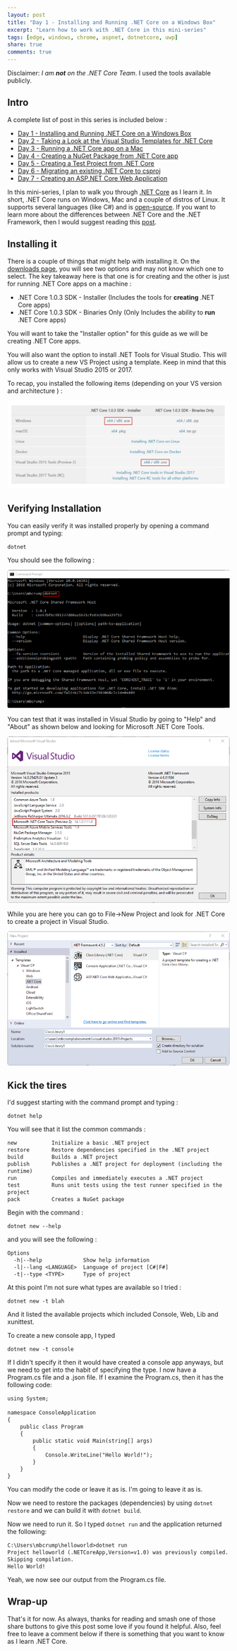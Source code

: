 ```yaml
---
layout: post
title: "Day 1 - Installing and Running .NET Core on a Windows Box"
excerpt: "Learn how to work with .NET Core in this mini-series"
tags: [edge, windows, chrome, aspnet, dotnetcore, uwp]
share: true
comments: true
---
```


Disclaimer: *I am **not** on the .NET Core Team*. I used the tools available publicly.

## Intro

A complete list of post in this series is included below :

* [Day 1 - Installing and Running .NET Core on a Windows Box](http://michaelcrump.net/getting-started-with-aspnetcore/)
* [Day 2 - Taking a Look at the Visual Studio Templates for .NET Core](http://michaelcrump.net/part2-aspnetcore/)
* [Day 3 - Running a .NET Core app on a Mac](http://michaelcrump.net/part3-aspnetcore/)
* [Day 4 - Creating a NuGet Package from .NET Core app](http://michaelcrump.net/part4-aspnetcore/)
* [Day 5 - Creating a Test Project from .NET Core](http://michaelcrump.net/part5-aspnetcore/)
* [Day 6 - Migrating an existing .NET Core to csproj](http://michaelcrump.net/part6-aspnetcore/)
* [Day 7 - Creating an ASP.NET Core Web Application](http://michaelcrump.net/part7-aspnetcore/)

In this mini-series, I plan to walk you through [.NET Core](https://www.microsoft.com/net/core) as I learn it. In short, .NET Core runs on Windows, Mac and a couple of distros of Linux. It supports several languages (like C#) and is [open-source](https://github.com/dotnet/core). If you want to learn more about the differences between .NET Core and the .NET Framework, then I would suggest reading this [post](https://docs.microsoft.com/en-us/dotnet/articles/standard/choosing-core-framework-server). 

## Installing it

There is a couple of things that might help with installing it. On the [downloads page](https://www.microsoft.com/net/download/core), you will see two options and may not know which one to select. The key takeaway here is that one is for creating and the other is just for running .NET Core apps on a machine : 

* .NET Core 1.0.3 SDK - Installer (Includes the tools for **creating** .NET Core apps)
* .NET Core 1.0.3 SDK - Binaries Only (Only Includes the ability to **run** .NET Core apps)

You will want to take the "Installer option" for this guide as we will be creating .NET Core apps.

You will also want the option to install .NET Tools for Visual Studio. This will allow us to create a new VS Project using a template. Keep in mind that this only works with Visual Studio 2015 or 2017. 

To recap, you installed the following items (depending on your VS version and architecture ) : 

![image](/files/installercore.png)

## Verifying Installation

You can easily verify it was installed properly by opening a command prompt and typing: 

	dotnet 

You should see the following : 

![image](/files/dotnetcoreinstalled.png)

You can test that it was installed in Visual Studio by going to "Help" and "About" as shown below and looking for Microsoft .NET Core Tools. 

![image](/files/dotnetcorevs.png)

While you are here you can go to File->New Project and look for .NET Core to create a project in Visual Studio.

![image](/files/dotnetcorevstemplates.png)

## Kick the tires

I'd suggest starting with the command prompt and typing : 

	dotnet help

You will see that it list the common commands : 

	new           Initialize a basic .NET project
	restore       Restore dependencies specified in the .NET project
	build         Builds a .NET project
	publish       Publishes a .NET project for deployment (including the runtime)
	run           Compiles and immediately executes a .NET project
	test          Runs unit tests using the test runner specified in the project
	pack          Creates a NuGet package

Begin with the command : 

	dotnet new --help

and you will see the following : 
	
	Options
	  -h|--help             Show help information
	  -l|--lang <LANGUAGE>  Language of project [C#|F#]
	  -t|--type <TYPE>      Type of project

At this point I'm not sure what types are available so I tried : 

	dotnet new -t blah

And it listed the available projects which included Console, Web, Lib and xunittest.

To create a new console app, I typed

	dotnet new -t console

If I didn't specify it then it would have created a console app anyways, but we need to get into the habit of specifying the type. I now have a Program.cs file and a .json file. If I examine the Program.cs, then it has the following code:

	using System;
	
	namespace ConsoleApplication
	{
	    public class Program
	    {
	        public static void Main(string[] args)
	        {
	            Console.WriteLine("Hello World!");
	        }
	    }
	}

You can modify the code or leave it as is. I'm going to leave it as is. 

Now we need to restore the packages (dependencies) by using `dotnet restore` and we can build it with `dotnet build`. 

Now we need to run it. So I typed `dotnet run` and the application returned the following:

	C:\Users\mbcrump\helloworld>dotnet run
	Project helloworld (.NETCoreApp,Version=v1.0) was previously compiled. Skipping compilation.
	Hello World!

Yeah, we now see our output from the Program.cs file. 

## Wrap-up

That's it for now. As always, thanks for reading and smash one of those share buttons to give this post some love if you found it helpful. Also, feel free to leave a comment below if there is something that you want to know as I learn .NET Core.